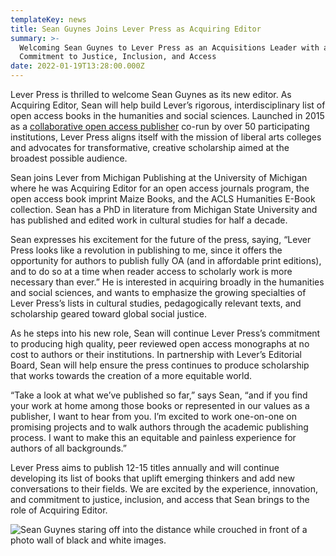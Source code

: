 ```yaml
---
templateKey: news
title: Sean Guynes Joins Lever Press as Acquiring Editor
summary: >-
  Welcoming Sean Guynes to Lever Press as an Acquisitions Leader with a
  Commitment to Justice, Inclusion, and Access 
date: 2022-01-19T13:28:00.000Z
---
```

<!--StartFragment-->

Lever Press is thrilled to welcome Sean Guynes as its new editor. As Acquiring Editor, Sean will help build Lever’s rigorous, interdisciplinary list of open access books in the humanities and social sciences. Launched in 2015 as a [collaborative open access publisher](https://www.leverpress.org/about) co-run by over 50 participating institutions, Lever Press aligns itself with the mission of liberal arts colleges and advocates for transformative, creative scholarship aimed at the broadest possible audience.



Sean joins Lever from Michigan Publishing at the University of Michigan where he was Acquiring Editor for an open access journals program, the open access book imprint Maize Books, and the ACLS Humanities E-Book collection. Sean has a PhD in literature from Michigan State University and has published and edited work in cultural studies for half a decade.



Sean expresses his excitement for the future of the press, saying, “Lever Press looks like a revolution in publishing to me, since it offers the opportunity for authors to publish fully OA (and in affordable print editions), and to do so at a time when reader access to scholarly work is more necessary than ever.” He is interested in acquiring broadly in the humanities and social sciences, and wants to emphasize the growing specialties of Lever Press’s lists in cultural studies, pedagogically relevant texts, and scholarship geared toward global social justice.



As he steps into his new role, Sean will continue Lever Press’s commitment to producing high quality, peer reviewed open access monographs at no cost to authors or their institutions. In partnership with Lever’s Editorial Board, Sean will help ensure the press continues to produce scholarship that works towards the creation of a more equitable world.



“Take a look at what we’ve published so far,” says Sean, “and if you find your work at home among those books or represented in our values as a publisher, I want to hear from you. I’m excited to work one-on-one on promising projects and to walk authors through the academic publishing process. I want to make this an equitable and painless experience for authors of all backgrounds.”



Lever Press aims to publish 12-15 titles annually and will continue developing its list of books that uplift emerging thinkers and add new conversations to their fields. We are excited by the experience, innovation, and commitment to justice, inclusion, and access that Sean brings to the role of Acquiring Editor.



<!--EndFragment-->

![Sean Guynes staring off into the distance while crouched in front of a photo wall of black and white images.](assets/sean-guynes-author-photo.png "Author photo of Sean Guynes")